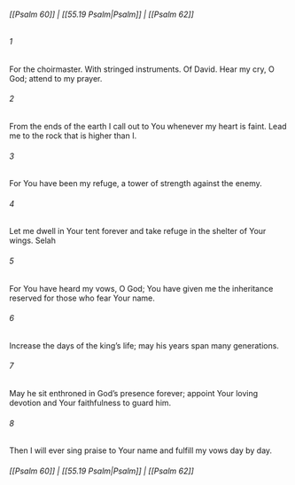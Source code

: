 
###### [[Psalm 60]] | [[55.19 Psalm|Psalm]] | [[Psalm 62]]

###### 1
For the choirmaster. With stringed instruments. Of David. Hear my cry, O God; attend to my prayer.
###### 2
From the ends of the earth I call out to You whenever my heart is faint. Lead me to the rock that is higher than I.
###### 3
For You have been my refuge, a tower of strength against the enemy.
###### 4
Let me dwell in Your tent forever and take refuge in the shelter of Your wings. Selah
###### 5
For You have heard my vows, O God; You have given me the inheritance reserved for those who fear Your name.
###### 6
Increase the days of the king’s life; may his years span many generations.
###### 7
May he sit enthroned in God’s presence forever; appoint Your loving devotion and Your faithfulness to guard him.
###### 8
Then I will ever sing praise to Your name and fulfill my vows day by day.

###### [[Psalm 60]] | [[55.19 Psalm|Psalm]] | [[Psalm 62]]
